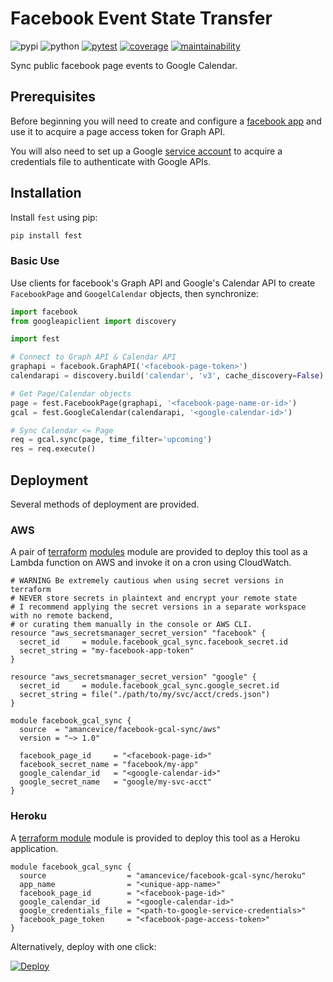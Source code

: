 # Facebook Event State Transfer

![pypi](https://img.shields.io/pypi/v/fest?color=yellow&logo=python&logoColor=eee&style=flat-square)
![python](https://img.shields.io/pypi/pyversions/fest?logo=python&logoColor=eee&style=flat-square)
[![pytest](https://img.shields.io/github/actions/workflow/status/amancevice/fest/pytest.yml?logo=github&style=flat-square)](https://github.com/amancevice/fest/actions/workflows/pytest.yml)
[![coverage](https://img.shields.io/codeclimate/coverage/amancevice/fest?logo=code-climate&style=flat-square)](https://codeclimate.com/github/amancevice/fest/test_coverage)
[![maintainability](https://img.shields.io/codeclimate/maintainability/amancevice/fest?logo=code-climate&style=flat-square)](https://codeclimate.com/github/amancevice/fest/maintainability)

Sync public facebook page events to Google Calendar.

## Prerequisites

Before beginning you will need to create and configure a [facebook app](./docs/facebook.md#facebook) and use it to acquire a page access token for Graph API.

You will also need to set up a Google [service account](./docs/google.md#google) to acquire a credentials file to authenticate with Google APIs.

## Installation

Install `fest` using pip:

```bash
pip install fest
```

### Basic Use

Use clients for facebook's Graph API and Google's Calendar API to create `FacebookPage` and `GoogelCalendar` objects, then synchronize:

```python
import facebook
from googleapiclient import discovery

import fest

# Connect to Graph API & Calendar API
graphapi = facebook.GraphAPI('<facebook-page-token>')
calendarapi = discovery.build('calendar', 'v3', cache_discovery=False)

# Get Page/Calendar objects
page = fest.FacebookPage(graphapi, '<facebook-page-name-or-id>')
gcal = fest.GoogleCalendar(calendarapi, '<google-calendar-id>')

# Sync Calendar <= Page
req = gcal.sync(page, time_filter='upcoming')
res = req.execute()
```

## Deployment

Several methods of deployment are provided.

### AWS

A pair of [terraform](https://github.com/amancevice/terraform-aws-facebook-gcal-sync) [modules](https://github.com/amancevice/terraform-aws-facebook-gcal-sync-secrets) module are provided to deploy this tool as a Lambda function on AWS and invoke it on a cron using CloudWatch.

```hcl
# WARNING Be extremely cautious when using secret versions in terraform
# NEVER store secrets in plaintext and encrypt your remote state
# I recommend applying the secret versions in a separate workspace with no remote backend,
# or curating them manually in the console or AWS CLI.
resource "aws_secretsmanager_secret_version" "facebook" {
  secret_id     = module.facebook_gcal_sync.facebook_secret.id
  secret_string = "my-facebook-app-token"
}

resource "aws_secretsmanager_secret_version" "google" {
  secret_id     = module.facebook_gcal_sync.google_secret.id
  secret_string = file("./path/to/my/svc/acct/creds.json")
}

module facebook_gcal_sync {
  source  = "amancevice/facebook-gcal-sync/aws"
  version = "~> 1.0"

  facebook_page_id     = "<facebook-page-id>"
  facebook_secret_name = "facebook/my-app"
  google_calendar_id   = "<google-calendar-id>"
  google_secret_name   = "google/my-svc-acct"
}
```

### Heroku

A [terraform module](https://github.com/amancevice/terraform-heroku-facebook-gcal-sync) module is provided to deploy this tool as a Heroku application.

```hcl
module facebook_gcal_sync {
  source                  = "amancevice/facebook-gcal-sync/heroku"
  app_name                = "<unique-app-name>"
  facebook_page_id        = "<facebook-page-id>"
  google_calendar_id      = "<google-calendar-id>"
  google_credentials_file = "<path-to-google-service-credentials>"
  facebook_page_token     = "<facebook-page-access-token>"
}
```

Alternatively, deploy with one click:

[![Deploy](https://www.herokucdn.com/deploy/button.svg)](https://heroku.com/deploy)
